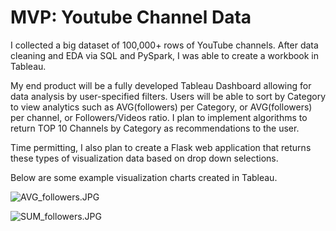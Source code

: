 # MVP: Youtube Channel Data

I collected a big dataset of 100,000+ rows of YouTube channels. After data cleaning and EDA via SQL and PySpark, I was able to create a workbook in Tableau.

My end product will be a fully developed Tableau Dashboard allowing for data analysis by user-specified filters. Users will be able to sort by Category to view analytics such as AVG(followers) per Category, or AVG(followers) per channel, or Followers/Videos ratio. I plan to implement algorithms to return TOP 10 Channels by Category as recommendations to the user.

Time permitting, I also plan to create a Flask web application that returns these types of visualization data based on drop down selections.

Below are some example visualization charts created in Tableau.

![AVG_followers.JPG](attachment:AVG_followers.JPG)

![SUM_followers.JPG](attachment:SUM_followers.JPG)
